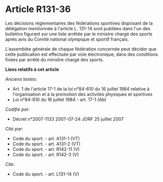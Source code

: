 # Article R131-36

Les décisions réglementaires des fédérations sportives disposant de la délégation mentionnée à l'article L. 131-14 sont
publiées dans l'un des bulletins figurant sur une liste arrêtée par le ministre chargé des sports après avis du Comité
national olympique et sportif français.

L'assemblée générale de chaque fédération concernée peut décider que cette publication est effectuée par voie électronique,
dans des conditions fixées par arrêté du ministre chargé des sports.

**Liens relatifs à cet article**

_Anciens textes_:

  - Art. 1 de l'article 17-1 de la loi n°84-610 du 16 juillet 1984 relative à l'organisation et à la promotion des activités physiques et sportives
  - Loi n°84-610 du 16 juillet 1984 - art. 17-1 (Ab)

_Codifié par_:

  - Décret n°2007-1133 2007-07-24 JORF 25 juillet 2007

_Cité par_:

  - Code du sport. - art. A131-1 (VT)
  - Code du sport. - art. A131-2 (VT)
  - Code du sport. - art. R142-11 (V)
  - Code du sport. - art. R142-3 (V)

_Cite_:

  - Code du sport. - art. L131-14 (V)
